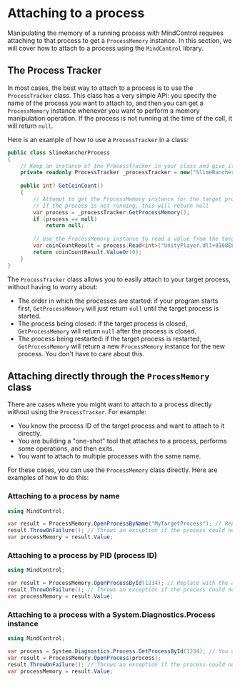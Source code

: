 ﻿# Attaching to a process

Manipulating the memory of a running process with MindControl requires attaching to that process to get a `ProcessMemory` instance. In this section, we will cover how to attach to a process using the `MindControl` library.

## The Process Tracker

In most cases, the best way to attach to a process is to use the `ProcessTracker` class. This class has a very simple API: you specify the name of the process you want to attach to, and then you can get a `ProcessMemory` instance whenever you want to perform a memory manipulation operation. If the process is not running at the time of the call, it will return `null`.

Here is an example of how to use a `ProcessTracker` in a class:

```csharp
public class SlimeRancherProcess
{
    // Keep an instance of the ProcessTracker in your class and give it the name of the target process.
    private readonly ProcessTracker _processTracker = new("SlimeRancher");
    
    public int? GetCoinCount()
    {
        // Attempt to get the ProcessMemory instance for the target process
        // If the process is not running, this will return null
        var process = _processTracker.GetProcessMemory();
        if (process == null)
            return null;
        
        // Use the ProcessMemory instance to read a value from the target process
        var coinCountResult = process.Read<int>("UnityPlayer.dll+0168EEA0,8,100,28,20,80");
        return coinCountResult.ValueOr(0);
    }
}
```

The `ProcessTracker` class allows you to easily attach to your target process, without having to worry about:
- The order in which the processes are started: if your program starts first, `GetProcessMemory` will just return `null` until the target process is started.
- The process being closed: if the target process is closed, `GetProcessMemory` will return `null` after the process is closed.
- The process being restarted: if the target process is restarted, `GetProcessMemory` will return a new `ProcessMemory` instance for the new process. You don't have to care about this.

## Attaching directly through the `ProcessMemory` class

There are cases where you might want to attach to a process directly without using the `ProcessTracker`. For example:
- You know the process ID of the target process and want to attach to it directly.
- You are building a "one-shot" tool that attaches to a process, performs some operations, and then exits.
- You want to attach to multiple processes with the same name.

For these cases, you can use the `ProcessMemory` class directly. Here are examples of how to do this:

### Attaching to a process by name

```csharp
using MindControl;

var result = ProcessMemory.OpenProcessByName("MyTargetProcess"); // Replace with the actual process name
result.ThrowOnFailure(); // Throws an exception if the process could not be opened
var processMemory = result.Value;
```

### Attaching to a process by PID (process ID)

```csharp
using MindControl;

var result = ProcessMemory.OpenProcessById(1234); // Replace with the actual process ID
result.ThrowOnFailure(); // Throws an exception if the process could not be opened
var processMemory = result.Value;
```

### Attaching to a process with a System.Diagnostics.Process instance

```csharp
using MindControl;

var process = System.Diagnostics.Process.GetProcessById(1234); // You can use other methods to get the Process instance
var result = ProcessMemory.OpenProcess(process);
result.ThrowOnFailure(); // Throws an exception if the process could not be opened
var processMemory = result.Value;
```
